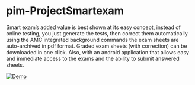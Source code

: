 # pim-ProjectSmartexam


Smart exam’s added value is best shown at its easy concept, instead of online
testing, you just generate the tests, then correct them automatically using the AMC
integrated background commands
the exam sheets are auto-archived in pdf format. Graded exam sheets (with
correction) can be downloaded in one click.
Also, with an android application that allows easy and immediate access to the
exams and the ability to submit answered sheets.

[![Demo](https://img.youtube.com/vi/https://www.youtube.com/embed/thY8740leu8/0.jpg)](https://www.youtube.com/watch?v=https://www.youtube.com/embed/thY8740leu8)


